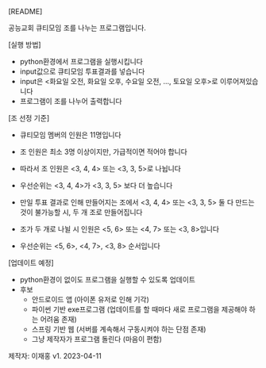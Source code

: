 [README]

공능교회 큐티모임 조를 나누는 프로그램입니다.


[실행 방법]
- python환경에서 프로그램을 실행시킵니다
- input값으로 큐티모임 투표결과를 넣습니다
- input은 <화요일 오전, 화요일 오후, 수요일 오전, ..., 토요일 오후>로 이루어져있습니다
- 프로그램이 조를 나누어 출력합니다


[조 선정 기준]
- 큐티모임 멤버의 인원은 11명입니다
- 조 인원은 최소 3명 이상이지만, 가급적이면 적어야 합니다
- 따라서 조 인원은 <3, 4, 4> 또는 <3, 3, 5>로 나뉩니다
- 우선순위는 <3, 4, 4>가 <3, 3, 5> 보다 더 높습니다

- 만일 투표 결과로 인해 만들어지는 조에서 <3, 4, 4> 또는 <3, 3, 5> 둘 다 만드는 것이 불가능할 시, 두 개 조로 만들어집니다
- 조가 두 개로 나뉠 시 인원은 <5, 6> 또는 <4, 7> 또는 <3, 8>입니다
- 우선순위는 <5, 6>, <4, 7>, <3, 8> 순서입니다


[업데이트 예정]
- python환경이 없이도 프로그램을 실행할 수 있도록 업데이트
- 후보
	- 안드로이드 앱 (아이폰 유저로 인해 기각)
	- 파이썬 기반 exe프로그램 (업데이트를 할 때마다 새로 프로그램을 제공해야 하는 어려움 존재)
	- 스프링 기반 웹 (서버를 계속해서 구동시켜야 하는 단점 존재)
	- 그냥 제작자가 프로그램 돌린다 (마음이 편함)



제작자: 이재홍
v1. 2023-04-11
